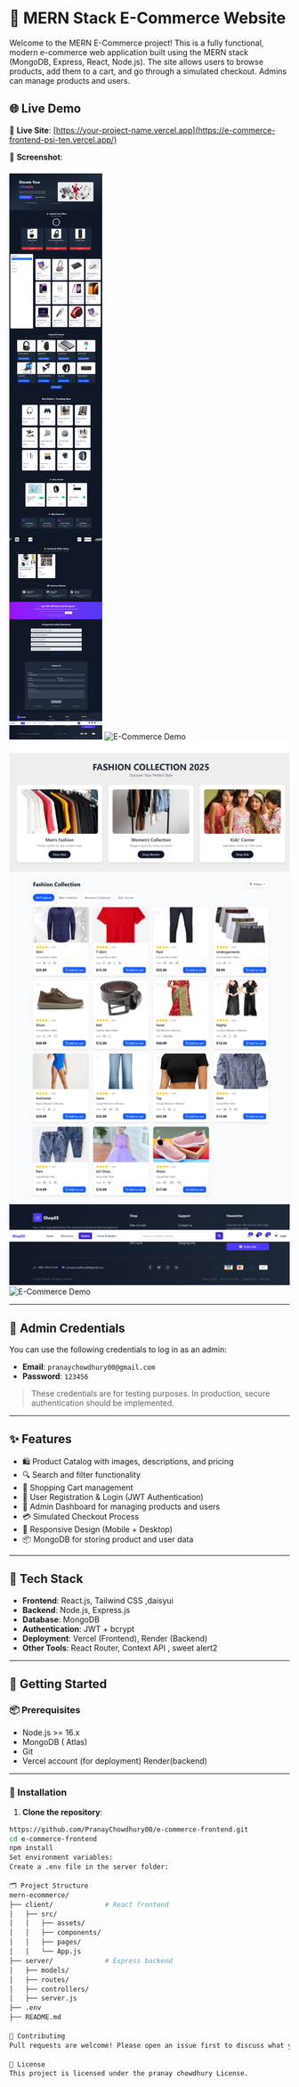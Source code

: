 # 🛒 MERN Stack E-Commerce Website

Welcome to the MERN E-Commerce project! This is a fully functional, modern e-commerce web application built using the MERN stack (MongoDB, Express, React, Node.js). The site allows users to browse products, add them to a cart, and go through a simulated checkout. Admins can manage products and users.

## 🌐 Live Demo

🔗 **Live Site**: [https://your-project-name.vercel.app](https://e-commerce-frontend-psi-ten.vercel.app/)

📸 **Screenshot**:

![E-Commerce Demo](https://github.com/PranayChowdhury00/e-commerce-frontend/blob/main/firstOneE.png?raw=true)
![E-Commerce Demo](https://github.com/PranayChowdhury00/e-commerce-frontend/blob/main/seconde.png?raw=true)
![E-Commerce Demo](https://github.com/PranayChowdhury00/e-commerce-frontend/blob/main/third.png?raw=true)
![E-Commerce Demo](https://github.com/PranayChowdhury00/e-commerce-frontend/blob/main/fourth.png?raw=true)

---

## 🔐 Admin Credentials

You can use the following credentials to log in as an admin:

- **Email**: `pranaychowdhury00@gmail.com `
- **Password**: `123456`

> These credentials are for testing purposes. In production, secure authentication should be implemented.

---

## ✨ Features

- 🛍️ Product Catalog with images, descriptions, and pricing
- 🔍 Search and filter functionality
- 🛒 Shopping Cart management
- 👤 User Registration & Login (JWT Authentication)
- 🚀 Admin Dashboard for managing products and users
- 💳 Simulated Checkout Process
- 📱 Responsive Design (Mobile + Desktop)
- 📦 MongoDB for storing product and user data

---

## 🧰 Tech Stack

- **Frontend**: React.js, Tailwind CSS ,daisyui 
- **Backend**: Node.js, Express.js
- **Database**: MongoDB 
- **Authentication**: JWT + bcrypt
- **Deployment**: Vercel (Frontend), Render (Backend)
- **Other Tools**: React Router, Context API , sweet alert2

---

## 🚀 Getting Started

### 📦 Prerequisites

- Node.js >= 16.x
- MongoDB ( Atlas)
- Git
- Vercel account (for deployment)
  Render(backend)
---

### 🔧 Installation

1. **Clone the repository**:

```bash
https://github.com/PranayChowdhury00/e-commerce-frontend.git
cd e-commerce-frontend
npm install
Set environment variables:
Create a .env file in the server folder:

🗂️ Project Structure
mern-ecommerce/
├── client/             # React frontend
│   ├── src/
│   │   ├── assets/
│   │   ├── components/
│   │   ├── pages/
│   │   └── App.js
├── server/             # Express backend
│   ├── models/
│   ├── routes/
│   ├── controllers/
│   ├── server.js
├── .env
├── README.md

🤝 Contributing
Pull requests are welcome! Please open an issue first to discuss what you would like to change.

📄 License
This project is licensed under the pranay chowdhury License.
